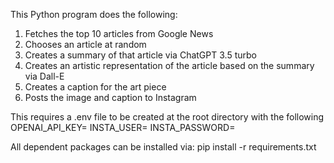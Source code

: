 This Python program does the following:
  1. Fetches the top 10 articles from Google News
  2. Chooses an article at random
  3. Creates a summary of that article via ChatGPT 3.5 turbo
  4. Creates an artistic representation of the article based on the summary via Dall-E
  5. Creates a caption for the art piece
  6. Posts the image and caption to Instagram

This requires a .env file to be created at the root directory with the following
  OPENAI_API_KEY=<Your OpenAI Key>
  INSTA_USER=<Your Instagram Usernamey>
  INSTA_PASSWORD=<Your Instagram Password>

All dependent packages can be installed via: pip install -r requirements.txt
